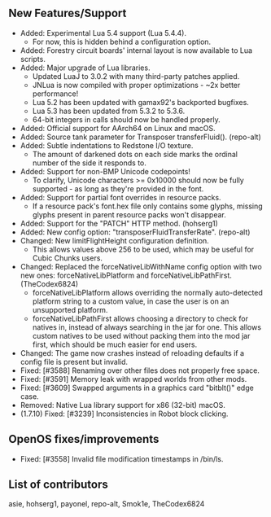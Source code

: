 ## New Features/Support

* Added: Experimental Lua 5.4 support (Lua 5.4.4).
  * For now, this is hidden behind a configuration option.
* Added: Forestry circuit boards' internal layout is now available to Lua scripts.
* Added: Major upgrade of Lua libraries.
  * Updated LuaJ to 3.0.2 with many third-party patches applied.
  * JNLua is now compiled with proper optimizations - ~2x better performance!
  * Lua 5.2 has been updated with gamax92's backported bugfixes.
  * Lua 5.3 has been updated from 5.3.2 to 5.3.6.
  * 64-bit integers in calls should now be handled properly.
* Added: Official support for AArch64 on Linux and macOS.
* Added: Source tank parameter for Transposer transferFluid(). (repo-alt)
* Added: Subtle indentations to Redstone I/O texture.
  * The amount of darkened dots on each side marks the ordinal number of the side it responds to.
* Added: Support for non-BMP Unicode codepoints!
  * To clarify, Unicode characters >= 0x10000 should now be fully supported - as long as they're provided in the font.
* Added: Support for partial font overrides in resource packs.
  * If a resource pack's font.hex file only contains some glyphs, missing glyphs present in parent resource packs won't disappear.
* Added: Support for the "PATCH" HTTP method. (hohserg1)
* Added: New config option: "transposerFluidTransferRate". (repo-alt)
* Changed: New limitFlightHeight configuration definition.
  * This allows values above 256 to be used, which may be useful for Cubic Chunks users.
* Changed: Replaced the forceNativeLibWithName config option with two new ones: forceNativeLibPlatform and forceNativeLibPathFirst. (TheCodex6824)
  * forceNativeLibPlatform allows overriding the normally auto-detected platform string to a custom value, in case the user is on an unsupported platform.
  * forceNativeLibPathFirst allows choosing a directory to check for natives in, instead of always searching in the jar for one. This allows custom natives to be used without packing them into the mod jar first, which should be much easier for end users.
* Changed: The game now crashes instead of reloading defaults if a config file is present but invalid.
* Fixed: [#3588] Renaming over other files does not properly free space.
* Fixed: [#3591] Memory leak with wrapped worlds from other mods.
* Fixed: [#3609] Swapped arguments in a graphics card "bitblt()" edge case.
* Removed: Native Lua library support for x86 (32-bit) macOS.
* (1.7.10) Fixed: [#3239] Inconsistencies in Robot block clicking.

## OpenOS fixes/improvements

* Fixed: [#3558] Invalid file modification timestamps in /bin/ls.

## List of contributors

asie, hohserg1, payonel, repo-alt, Smok1e, TheCodex6824
